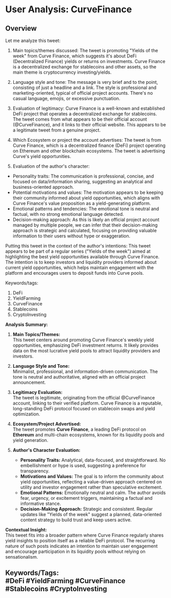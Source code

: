 # User Analysis: CurveFinance

## Overview

<think>
Let me analyze this tweet:

1. Main topics/themes discussed:
The tweet is promoting "Yields of the week" from Curve Finance, which suggests it's about DeFi (Decentralized Finance) yields or returns on investments. Curve Finance is a decentralized exchange for stablecoins and other assets, so the main theme is cryptocurrency investing/yields.

2. Language style and tone:
The message is very brief and to the point, consisting of just a headline and a link. The style is professional and marketing-oriented, typical of official project accounts. There's no casual language, emojis, or excessive punctuation.

3. Evaluation of legitimacy:
Curve Finance is a well-known and established DeFi project that operates a decentralized exchange for stablecoins. The tweet comes from what appears to be their official account (@CurveFinance), and it links to their official website. This appears to be a legitimate tweet from a genuine project.

4. Which Ecosystem or project the account advertises:
The tweet is from Curve Finance, which is a decentralized finance (DeFi) project operating on Ethereum and other blockchain ecosystems. The tweet is advertising Curve's yield opportunities.

5. Evaluation of the author's character:
- Personality traits: The communication is professional, concise, and focused on data/information sharing, suggesting an analytical and business-oriented approach.
- Potential motivations and values: The motivation appears to be keeping their community informed about yield opportunities, which aligns with Curve Finance's value proposition as a yield-generating platform.
- Emotional patterns and tendencies: The emotional tone is neutral and factual, with no strong emotional language detected.
- Decision-making approach: As this is likely an official project account managed by multiple people, we can infer that their decision-making approach is strategic and calculated, focusing on providing valuable information to their users without hype or exaggeration.

Putting this tweet in the context of the author's intentions:
This tweet appears to be part of a regular series ("Yields of the week") aimed at highlighting the best yield opportunities available through Curve Finance. The intention is to keep investors and liquidity providers informed about current yield opportunities, which helps maintain engagement with the platform and encourages users to deposit funds into Curve pools.

Keywords/tags:
1. DeFi
2. YieldFarming
3. CurveFinance
4. Stablecoins
5. CryptoInvesting
</think>

**Analysis Summary:**

1. **Main Topics/Themes:**  
   This tweet centers around promoting Curve Finance's weekly yield opportunities, emphasizing DeFi investment returns. It likely provides data on the most lucrative yield pools to attract liquidity providers and investors.

2. **Language Style and Tone:**  
   Minimalist, professional, and information-driven communication. The tone is neutral and authoritative, aligned with an official project announcement.

3. **Legitimacy Evaluation:**  
   The tweet is legitimate, originating from the official @CurveFinance account, linking to their verified platform. Curve Finance is a reputable, long-standing DeFi protocol focused on stablecoin swaps and yield optimization.

4. **Ecosystem/Project Advertised:**  
   The tweet promotes **Curve Finance**, a leading DeFi protocol on **Ethereum** and multi-chain ecosystems, known for its liquidity pools and yield generation.

5. **Author's Character Evaluation:**  
   - **Personality Traits:** Analytical, data-focused, and straightforward. No embellishment or hype is used, suggesting a preference for transparency.
   - **Motivations and Values:** The goal is to inform the community about yield opportunities, reflecting a value-driven approach centered on utility and investor engagement rather than speculative excitement.
   - **Emotional Patterns:** Emotionally neutral and calm. The author avoids fear, urgency, or excitement triggers, maintaining a factual and informative stance.
   - **Decision-Making Approach:** Strategic and consistent. Regular updates like "Yields of the week" suggest a planned, data-oriented content strategy to build trust and keep users active.

**Contextual Insight:**  
This tweet fits into a broader pattern where Curve Finance regularly shares yield insights to position itself as a reliable DeFi protocol. The recurring nature of such posts indicates an intention to maintain user engagement and encourage participation in its liquidity pools without relying on sensationalism.

**Keywords/Tags:**  
#DeFi #YieldFarming #CurveFinance #Stablecoins #CryptoInvesting
---
